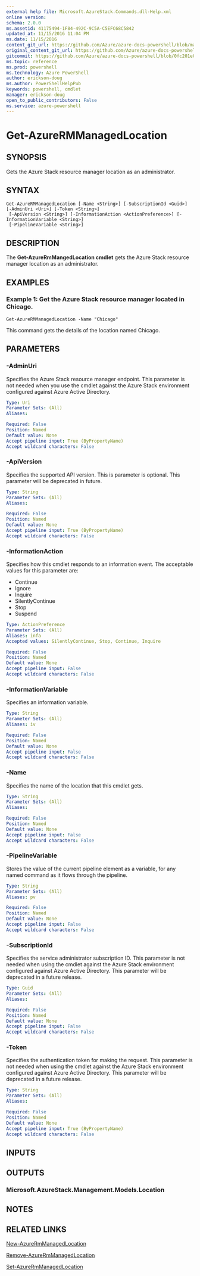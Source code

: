 ```yaml
---
external help file: Microsoft.AzureStack.Commands.dll-Help.xml
online version:
schema: 2.0.0
ms.assetid: 41175494-1F84-492C-9C5A-C5EFC68C5842
updated_at: 11/15/2016 11:04 PM
ms.date: 11/15/2016
content_git_url: https://github.com/Azure/azure-docs-powershell/blob/master/azureps-cmdlets-docs/ResourceManager/AzureRM.AzureStackAdmin/v1.2.6/Get-AzureRMManagedLocation.md
original_content_git_url: https://github.com/Azure/azure-docs-powershell/blob/master/azureps-cmdlets-docs/ResourceManager/AzureRM.AzureStackAdmin/v1.2.6/Get-AzureRMManagedLocation.md
gitcommit: https://github.com/Azure/azure-docs-powershell/blob/0fc201e069c7389d9c830720fb027c45afabb0ac/azureps-cmdlets-docs/ResourceManager/AzureRM.AzureStackAdmin/v1.2.6/Get-AzureRMManagedLocation.md
ms.topic: reference
ms.prod: powershell
ms.technology: Azure PowerShell
author: erickson-doug
ms.author: PowerShellHelpPub
keywords: powershell, cmdlet
manager: erickson-doug
open_to_public_contributors: False
ms.service: azure-powershell
---
```


# Get-AzureRMManagedLocation

## SYNOPSIS
Gets the Azure Stack resource manager location as an administrator.

## SYNTAX

```
Get-AzureRMManagedLocation [-Name <String>] [-SubscriptionId <Guid>] [-AdminUri <Uri>] [-Token <String>]
 [-ApiVersion <String>] [-InformationAction <ActionPreference>] [-InformationVariable <String>]
 [-PipelineVariable <String>]
```

## DESCRIPTION
The **Get-AzureRmMangedLocation cmdlet** gets the Azure Stack resource manager location as an administrator.

## EXAMPLES

### Example 1: Get the Azure Stack resource manager located in Chicago.
```
Get-AzureRMManagedLocation -Name "Chicago"
```

This command gets the details of the location named Chicago.

## PARAMETERS

### -AdminUri
Specifies the Azure Stack resource manager endpoint.
This parameter is not needed when you use the cmdlet against the Azure Stack environment configured against Azure Active Directory.

```yaml
Type: Uri
Parameter Sets: (All)
Aliases:

Required: False
Position: Named
Default value: None
Accept pipeline input: True (ByPropertyName)
Accept wildcard characters: False
```

### -ApiVersion
Specifies the supported API version.
This is parameter is optional.
This parameter will be deprecated in future.

```yaml
Type: String
Parameter Sets: (All)
Aliases:

Required: False
Position: Named
Default value: None
Accept pipeline input: True (ByPropertyName)
Accept wildcard characters: False
```

### -InformationAction
Specifies how this cmdlet responds to an information event.
The acceptable values for this parameter are:
* Continue
* Ignore
* Inquire
* SilentlyContinue
* Stop
* Suspend

```yaml
Type: ActionPreference
Parameter Sets: (All)
Aliases: infa
Accepted values: SilentlyContinue, Stop, Continue, Inquire

Required: False
Position: Named
Default value: None
Accept pipeline input: False
Accept wildcard characters: False
```

### -InformationVariable
Specifies an information variable.

```yaml
Type: String
Parameter Sets: (All)
Aliases: iv

Required: False
Position: Named
Default value: None
Accept pipeline input: False
Accept wildcard characters: False
```

### -Name
Specifies the name of the location that this cmdlet gets.

```yaml
Type: String
Parameter Sets: (All)
Aliases:

Required: False
Position: Named
Default value: None
Accept pipeline input: False
Accept wildcard characters: False
```

### -PipelineVariable
Stores the value of the current pipeline element as a variable, for any named command as it flows through the pipeline.

```yaml
Type: String
Parameter Sets: (All)
Aliases: pv

Required: False
Position: Named
Default value: None
Accept pipeline input: False
Accept wildcard characters: False
```

### -SubscriptionId
Specifies the service administrator subscription ID.
This parameter is not needed when using the cmdlet against the Azure Stack environment configured against Azure Active Directory.
This parameter will be deprecated in a future release.

```yaml
Type: Guid
Parameter Sets: (All)
Aliases:

Required: False
Position: Named
Default value: None
Accept pipeline input: False
Accept wildcard characters: False
```

### -Token
Specifies the authentication token for making the request.
This parameter is not needed when using the cmdlet against the Azure Stack environment configured against Azure Active Directory.
This parameter will be deprecated in a future release.

```yaml
Type: String
Parameter Sets: (All)
Aliases:

Required: False
Position: Named
Default value: None
Accept pipeline input: True (ByPropertyName)
Accept wildcard characters: False
```

## INPUTS

## OUTPUTS

### Microsoft.AzureStack.Management.Models.Location

## NOTES

## RELATED LINKS

[New-AzureRmManagedLocation](xref:ResourceManager/AzureRM.AzureStackAdmin/v1.2.6/New-AzureRmManagedLocation.md)

[Remove-AzureRmManagedLocation](xref:ResourceManager/AzureRM.AzureStackAdmin/v1.2.6/Remove-AzureRmManagedLocation.md)

[Set-AzureRmManagedLocation](xref:ResourceManager/AzureRM.AzureStackAdmin/v1.2.6/Set-AzureRmManagedLocation.md)
